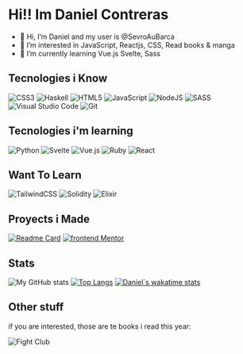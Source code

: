 # Hi!! Im Daniel Contreras


- 👋 Hi, I’m Daniel and my user is @SevroAuBarca
- 👀 I’m interested in JavaScript, Reactjs, CSS, Read books & manga
- 🌱 I’m currently learning Vue.js Svelte, Sass

## Tecnologies i Know

  ![CSS3](https://img.shields.io/badge/css3-%231572B6.svg?style=for-the-badge&logo=css3&logoColor=white) 
    ![Haskell](https://img.shields.io/badge/haskell-blueviolet.svg?style=for-the-badge&logo=haskell&logoColor=white) 
  ![HTML5](https://img.shields.io/badge/html5-%23E34F26.svg?style=for-the-badge&logo=html5&logoColor=white) 
  ![JavaScript](https://img.shields.io/badge/javascript-%23323330.svg?style=for-the-badge&logo=javascript&logoColor=%23F7DF1E) 
  ![NodeJS](https://img.shields.io/badge/node.js-6DA55F?style=for-the-badge&logo=node.js&logoColor=white) 
  ![SASS](https://img.shields.io/badge/SASS-hotpink.svg?style=for-the-badge&logo=SASS&logoColor=white) 
  ![Visual Studio Code](https://img.shields.io/badge/Visual%20Studio%20Code-0078d7.svg?style=for-the-badge&logo=visual-studio-code&logoColor=white)
  ![Git](https://img.shields.io/badge/git-%23F05033.svg?style=for-the-badge&logo=git&logoColor=white)
  
## Tecnologies i'm learning
  
  ![Python](https://img.shields.io/badge/python-3670A0?style=for-the-badge&logo=python&logoColor=ffdd54)
  ![Svelte](https://img.shields.io/badge/svelte-%23f1413d.svg?style=for-the-badge&logo=svelte&logoColor=white)
  ![Vue.js](https://img.shields.io/badge/vuejs-%2335495e.svg?style=for-the-badge&logo=vuedotjs&logoColor=%234FC08D)
  ![Ruby](https://img.shields.io/badge/ruby-%23CC342D.svg?style=for-the-badge&logo=ruby&logoColor=white)
  ![React](https://img.shields.io/badge/react-blue.svg?style=for-the-badge&logo=react&logoColor=white)
    
## Want To Learn
  
  ![TailwindCSS](https://img.shields.io/badge/tailwindcss-%2338B2AC.svg?style=for-the-badge&logo=tailwind-css&logoColor=white) ![Solidity](https://img.shields.io/badge/Solidity-%23363636.svg?style=for-the-badge&logo=solidity&logoColor=white) ![Elixir](https://img.shields.io/badge/elixir-%234B275F.svg?style=for-the-badge&logo=elixir&logoColor=white)
  
## Proyects i Made
[![Readme Card](https://github-readme-stats.vercel.app/api/pin/?username=SevroAuBarca&repo=Beginner-Cooking-App&theme=synthwave)](https://github.com/SevroAuBarca/Beginner-Cooking-App)
[![frontend Mentor](https://github-readme-stats.vercel.app/api/pin/?username=SevroAuBarca&repo=Frontend-Mentor-Proyects&theme=synthwave)](https://github.com/SevroAuBarca/Frontend-Mentor-Proyects)
## Stats
![My GitHub stats](https://github-readme-stats.vercel.app/api?username=SevroAuBarca&theme=synthwave&show_icons=true)
[![Top Langs](https://github-readme-stats.vercel.app/api/top-langs/?username=SevroAuBarca&layout=compact&theme=synthwave)](https://github.com/anuraghazra/github-readme-stats)
[![Daniel´s wakatime stats](https://github-readme-stats.vercel.app/api/wakatime?username=Daniel_Au_Lune&layout=compact&theme=synthwave)](https://github.com/anuraghazra/github-readme-stats)


  
## Other stuff
  
  if you are interested, those are te books i read this year:
  
  ![Fight Club](https://i.gr-assets.com/images/S/compressed.photo.goodreads.com/books/1558216416l/36236124._SX98_.jpg) 

  
  
  
